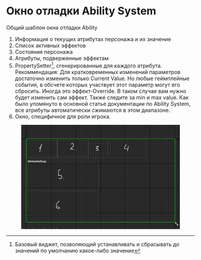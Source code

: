 # Окно отладки Ability System

Общий шаблон окна отладки Ability

1. Информация о текущих атрибутах персонажа и их значение
2. Список активных эффектов
3. Состояния персонажа
4. Атрибуты, подверженные эффектам
5. PropertySetter[^1], сгенерированные для каждого атрибута. \
   Рекоммендация: Для кратковременных изменений параметров достаточно изменить только Current Value. Но любые геймплейные события, в обсчете которых участвует этот параметр могут его сбросить. Иногда это эффект-Override. В таком случае вам нужно будет изменить сам эффект. Также следите за min и max value. Как было упомянуто в основной статье документации по Ability System, все атрибуты автоматически сжимаются в этом диапазоне.
6. Окно, специфичное для роли игрока.



<figure><img src="../../../.gitbook/assets/image (98).png" alt=""><figcaption></figcaption></figure>

[^1]: Базовый виджет, позволяющий устанавливать и сбрасывать до значений по умолчанию какое-либо значение
